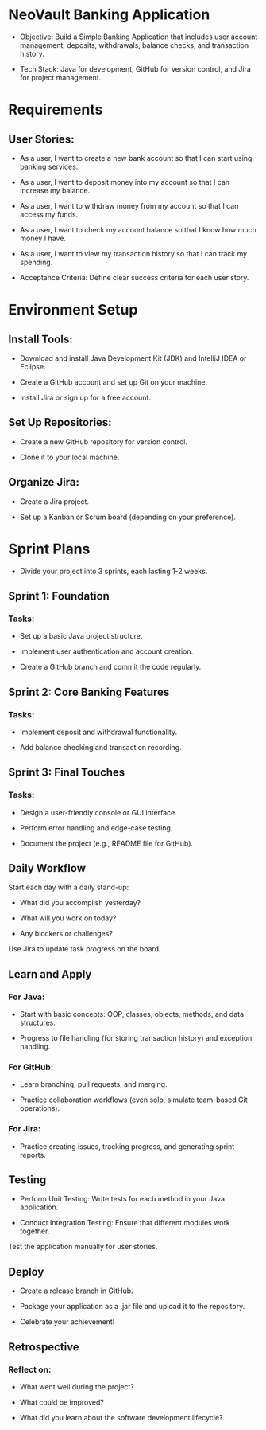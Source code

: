 
# NeoVault Banking Application

- Objective: Build a Simple Banking Application that includes user account management, deposits, withdrawals, balance checks, and transaction history.

- Tech Stack: Java for development, GitHub for version control, and Jira for project management.

# Requirements

## User Stories:

- As a user, I want to create a new bank account so that I can start using banking services.

- As a user, I want to deposit money into my account so that I can increase my balance.

- As a user, I want to withdraw money from my account so that I can access my funds.

- As a user, I want to check my account balance so that I know how much money I have.

- As a user, I want to view my transaction history so that I can track my spending.

- Acceptance Criteria: Define clear success criteria for each user story.

# Environment Setup

## Install Tools:

- Download and install Java Development Kit (JDK) and IntelliJ IDEA or Eclipse.

- Create a GitHub account and set up Git on your machine.

- Install Jira or sign up for a free account.

## Set Up Repositories:

- Create a new GitHub repository for version control.

- Clone it to your local machine.

## Organize Jira:

- Create a Jira project.

- Set up a Kanban or Scrum board (depending on your preference).

# Sprint Plans

- Divide your project into 3 sprints, each lasting 1-2 weeks.

## Sprint 1: Foundation

### Tasks:

- Set up a basic Java project structure.

- Implement user authentication and account creation.

- Create a GitHub branch and commit the code regularly.

## Sprint 2: Core Banking Features

### Tasks:

- Implement deposit and withdrawal functionality.

- Add balance checking and transaction recording.

## Sprint 3: Final Touches

### Tasks:

- Design a user-friendly console or GUI interface.

- Perform error handling and edge-case testing.

- Document the project (e.g., README file for GitHub).

## Daily Workflow

Start each day with a daily stand-up:

- What did you accomplish yesterday?

- What will you work on today?

- Any blockers or challenges?

Use Jira to update task progress on the board.

## Learn and Apply

### For Java:

- Start with basic concepts: OOP, classes, objects, methods, and data structures.

- Progress to file handling (for storing transaction history) and exception handling.

### For GitHub:

- Learn branching, pull requests, and merging.

- Practice collaboration workflows (even solo, simulate team-based Git operations).

### For Jira:

- Practice creating issues, tracking progress, and generating sprint reports.

## Testing

- Perform Unit Testing: Write tests for each method in your Java application.

- Conduct Integration Testing: Ensure that different modules work together.

Test the application manually for user stories.

## Deploy

- Create a release branch in GitHub.

- Package your application as a .jar file and upload it to the repository.

- Celebrate your achievement!

## Retrospective

### Reflect on:

- What went well during the project?

- What could be improved?

- What did you learn about the software development lifecycle?
